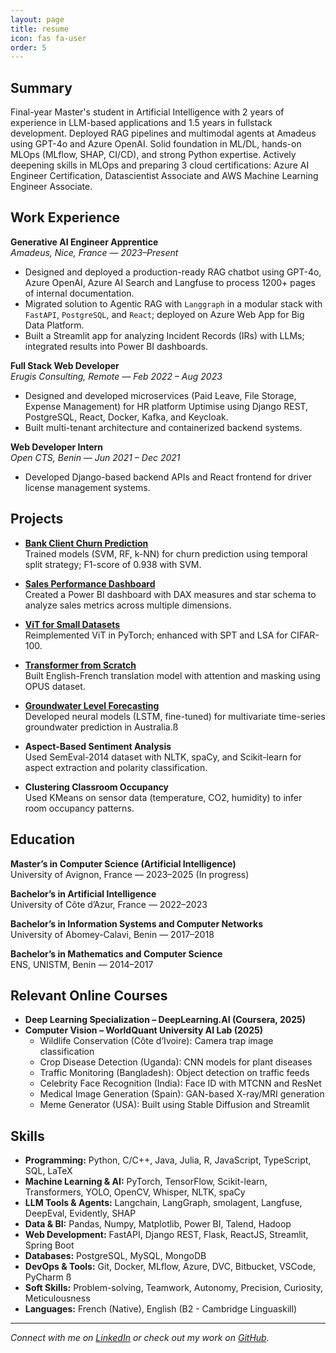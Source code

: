 ```yaml
---
layout: page
title: resume
icon: fas fa-user
order: 5
---
```


## Summary

Final-year Master's student in Artificial Intelligence with 2 years of experience in LLM-based applications and 1.5 years in fullstack development. Deployed RAG pipelines and multimodal agents at Amadeus using GPT-4o and Azure OpenAI. Solid foundation in ML/DL, hands-on MLOps (MLflow, SHAP, CI/CD), and strong Python expertise. Actively deepening skills in MLOps and preparing 3 cloud certifications: Azure AI Engineer Certification, Datascientist Associate and AWS Machine Learning Engineer Associate.

## Work Experience

**Generative AI Engineer Apprentice**  
*Amadeus, Nice, France — 2023–Present*  
- Designed and deployed a production-ready RAG chatbot using GPT-4o, Azure OpenAI, Azure AI Search and Langfuse to process 1200+ pages of internal documentation.  
- Migrated solution to Agentic RAG with `Langgraph` in a modular stack with `FastAPI`, `PostgreSQL`, and `React`; deployed on Azure Web App for Big Data Platform.  
- Built a Streamlit app for analyzing Incident Records (IRs) with LLMs; integrated results into Power BI dashboards.

**Full Stack Web Developer**  
*Erugis Consulting, Remote — Feb 2022 – Aug 2023*  
- Designed and developed microservices (Paid Leave, File Storage, Expense Management) for HR platform Uptimise using Django REST, PostgreSQL, React, Docker, Kafka, and Keycloak.  
- Built multi-tenant architecture and containerized backend systems.

**Web Developer Intern**  
*Open CTS, Benin — Jun 2021 – Dec 2021*  
- Developed Django-based backend APIs and React frontend for driver license management systems.

## Projects

- **[Bank Client Churn Prediction](https://github.com/paulmoise/bank-client-attrition)**  
  Trained models (SVM, RF, k-NN) for churn prediction using temporal split strategy; F1-score of 0.938 with SVM.

- **[Sales Performance Dashboard](https://github.com/paulmoise/powerbi-sales-dashboard)**  
  Created a Power BI dashboard with DAX measures and star schema to analyze sales metrics across multiple dimensions.

- **[ViT for Small Datasets](https://github.com/paulmoise/vit_small_ds_pytorch)**  
  Reimplemented ViT in PyTorch; enhanced with SPT and LSA for CIFAR-100.

- **[Transformer from Scratch](https://github.com/paulmoise/transformer-from-scratch)**  
  Built English-French translation model with attention and masking using OPUS dataset.

- **[Groundwater Level Forecasting](https://github.com/paulmoise/nappe-phreatique-australie)**  
  Developed neural models (LSTM, fine-tuned) for multivariate time-series groundwater prediction in Australia.ß

- **Aspect-Based Sentiment Analysis**  
  Used SemEval-2014 dataset with NLTK, spaCy, and Scikit-learn for aspect extraction and polarity classification.

- **Clustering Classroom Occupancy**  
  Used KMeans on sensor data (temperature, CO2, humidity) to infer room occupancy patterns.

## Education

**Master’s in Computer Science (Artificial Intelligence)**  
University of Avignon, France — 2023–2025 (In progress)

**Bachelor’s in Artificial Intelligence**  
University of Côte d’Azur, France — 2022–2023

**Bachelor’s in Information Systems and Computer Networks**  
University of Abomey-Calavi, Benin — 2017–2018

**Bachelor’s in Mathematics and Computer Science**  
ENS, UNISTM, Benin — 2014–2017

## Relevant Online Courses

- **Deep Learning Specialization – DeepLearning.AI (Coursera, 2025)**  
- **Computer Vision – WorldQuant University AI Lab (2025)**  
  - Wildlife Conservation (Côte d’Ivoire): Camera trap image classification  
  - Crop Disease Detection (Uganda): CNN models for plant diseases  
  - Traffic Monitoring (Bangladesh): Object detection on traffic feeds  
  - Celebrity Face Recognition (India): Face ID with MTCNN and ResNet  
  - Medical Image Generation (Spain): GAN-based X-ray/MRI generation  
  - Meme Generator (USA): Built using Stable Diffusion and Streamlit  

## Skills

- **Programming:** Python, C/C++, Java, Julia, R, JavaScript, TypeScript, SQL, LaTeX  
- **Machine Learning & AI:** PyTorch, TensorFlow, Scikit-learn, Transformers, YOLO, OpenCV, Whisper, NLTK, spaCy  
- **LLM Tools & Agents:** Langchain, LangGraph, smolagent, Langfuse, DeepEval, Evidently, SHAP  
- **Data & BI:** Pandas, Numpy, Matplotlib, Power BI, Talend, Hadoop  
- **Web Development:** FastAPI, Django REST, Flask, ReactJS, Streamlit, Spring Boot  
- **Databases:** PostgreSQL, MySQL, MongoDB  
- **DevOps & Tools:** Git, Docker, MLflow, Azure, DVC, Bitbucket, VSCode, PyCharm  ß
- **Soft Skills:** Problem-solving, Teamwork, Autonomy, Precision, Curiosity, Meticulousness  
- **Languages:** French (Native), English (B2 - Cambridge Linguaskill)

---
_Connect with me on [LinkedIn](https://www.linkedin.com/in/paulmoise-gangbadja-1b173b168/) or check out my work on [GitHub](https://github.com/paulmoise)._
